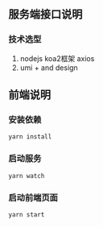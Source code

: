 ## 服务端接口说明
### 技术选型
1. nodejs koa2框架 axios  
2. umi + and design

## 前端说明
### 安装依赖
```shell script  
yarn install
```
### 启动服务
```shell script  
yarn watch
```
### 启动前端页面
```shell script  
yarn start
```
